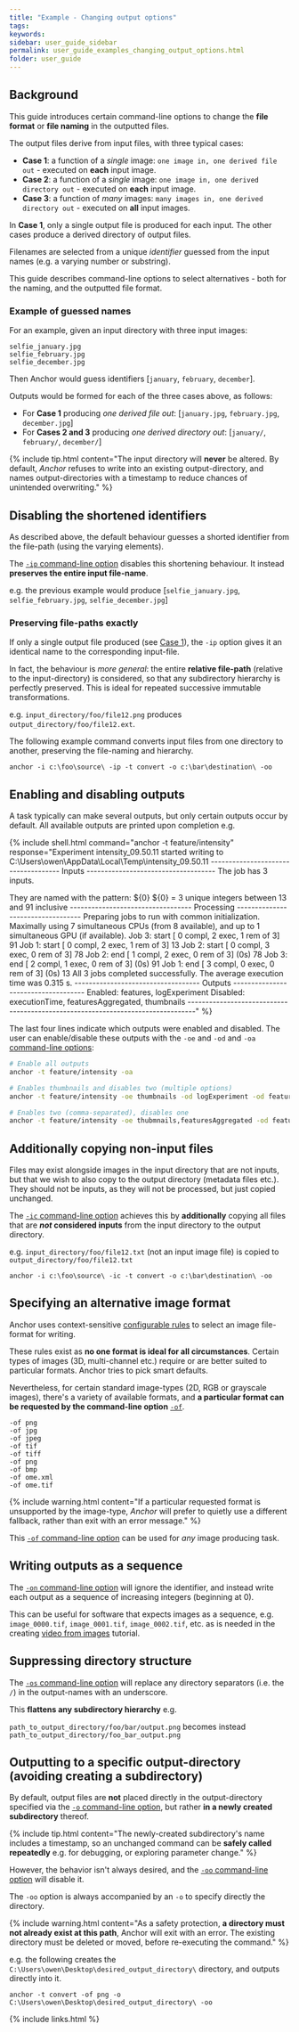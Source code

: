 ```yaml
---
title: "Example - Changing output options"
tags:
keywords:
sidebar: user_guide_sidebar
permalink: user_guide_examples_changing_output_options.html
folder: user_guide
---
```


## Background

This guide introduces certain command-line options to change the **file format** or **file naming** in the outputted files.

The output files derive from input files, with three typical cases:

- **Case 1**: a function of a *single* image: `one image in, one derived file out` - executed on **each** input image.
- **Case 2**: a function of a *single* image: `one image in, one derived directory out` - executed on **each** input image.
- **Case 3**: a function of *many* images: `many images in, one derived directory out` - executed on **all** input images.

In **Case 1**, only a single output file is produced for each input. The other cases produce a derived directory of output files.

Filenames are selected from a unique *identifier* guessed from the input names (e.g. a varying number or substring).

This guide describes command-line options to select alternatives - both for the naming, and the outputted file format.

### Example of guessed names

For an example, given an input directory with three input images:

```
selfie_january.jpg
selfie_february.jpg
selfie_december.jpg
```

Then Anchor would guess identifiers [`january`, `february`, `december`].

Outputs would be formed for each of the three cases above, as follows:

- For **Case 1** producing *one derived file out*:  [`january.jpg`, `february.jpg`, `december.jpg`]
- For **Cases 2 and 3** producing *one derived directory out*: [`january/`, `february/`, `december/`]

{% include tip.html content="The input directory will **never** be altered. By default, *Anchor* refuses to write into an existing output-directory, and names output-directories with a timestamp to reduce chances of unintended overwriting." %}

## Disabling the shortened identifiers

As described above, the default behaviour guesses a shorted identifier from the file-path (using the varying elements).

The [`-ip` command-line option](/user_guide_command_line.html#input-options) disables this shortening behaviour. It instead **preserves the entire input file-name**.

 e.g. the previous example would produce [`selfie_january.jpg`, `selfie_february.jpg`, `selfie_december.jpg`] 

### Preserving file-paths exactly

If only a single output file produced (see [Case 1](/user_guide_examples_changing_output_options.html#background)), the `-ip` option gives it an identical name to the corresponding input-file.

In fact, the behaviour is *more general*: the entire **relative file-path** (relative to the input-directory) is considered, so that any subdirectory hierarchy is perfectly preserved. This is ideal for repeated successive immutable transformations.

e.g. `input_directory/foo/file12.png` produces `output_directory/foo/file12.ext`. 

The following example command converts input files from one directory to another, preserving the file-naming and hierarchy.

```none
anchor -i c:\foo\source\ -ip -t convert -o c:\bar\destination\ -oo
```

## Enabling and disabling outputs

A task typically can make several outputs, but only certain outputs occur by default. All available outputs are printed upon completion e.g.

{% include shell.html
command="anchor -t feature/intensity"
response="Experiment intensity_09.50.11 started writing to C:\Users\owen\AppData\Local\Temp\intensity_09.50.11
------------------------------------ Inputs ------------------------------------
The job has 3 inputs.

They are named with the pattern: ${0}
${0} = 3 unique integers between 13 and 91 inclusive
---------------------------------- Processing ----------------------------------
Preparing jobs to run with common initialization.
Maximally using 7 simultaneous CPUs (from 8 available), and up to 1 simultaneous GPU (if available).
Job    3:       start   [  0 compl,   2 exec,   1 rem of   3]           91
Job    1:       start   [  0 compl,   2 exec,   1 rem of   3]           13
Job    2:       start   [  0 compl,   3 exec,   0 rem of   3]           78
Job    2:       end     [  1 compl,   2 exec,   0 rem of   3]   (0s)    78
Job    3:       end     [  2 compl,   1 exec,   0 rem of   3]   (0s)    91
Job    1:       end     [  3 compl,   0 exec,   0 rem of   3]   (0s)    13
All 3 jobs completed successfully. The average execution time was 0.315 s.
----------------------------------- Outputs ------------------------------------
Enabled:        features, logExperiment
Disabled:       executionTime, featuresAggregated, thumbnails
--------------------------------------------------------------------------------" %}

The last four lines indicate which outputs were enabled and disabled. The user can enable/disable these outputs with the `-oe` and `-od` and `-oa` [command-line options](/user_guide_command_line.html#output-options):

```bash
# Enable all outputs
anchor -t feature/intensity -oa

# Enables thumbnails and disables two (multiple options)
anchor -t feature/intensity -oe thumbnails -od logExperiment -od features

# Enables two (comma-separated), disables one
anchor -t feature/intensity -oe thubmnails,featuresAggregated -od features
```

## Additionally copying non-input files 

Files may exist alongside images in the input directory that are not inputs, but that we wish to also copy to the output directory (metadata files etc.). They should not be inputs, as they will not be processed, but just copied unchanged.

The [`-ic` command-line option](/user_guide_command_line.html#input-options) achieves this by **additionally** copying all files that are ***not* considered inputs** from the input directory to the output directory.

e.g. `input_directory/foo/file12.txt` (not an input image file) is copied to `output_directory/foo/file12.txt`

```none
anchor -i c:\foo\source\ -ic -t convert -o c:\bar\destination\ -oo
```

## Specifying an alternative image format

Anchor uses context-sensitive [configurable rules](/user_guide_supported_formats.html#writing-images) to select an image file-format for writing.

These rules exist as **no one format is ideal for all circumstances**. Certain types of images (3D, multi-channel etc.) require or are better suited to particular formats. Anchor tries to pick smart defaults.

Nevertheless, for certain standard image-types (2D, RGB or grayscale images), there's a variety of available formats, and **a particular format can be requested by the command-line option** [`-of`](/user_guide_command_line.html#output-options).

```shell
-of png
-of jpg
-of jpeg
-of tif
-of tiff
-of png
-of bmp
-of ome.xml
-of ome.tif
```

{% include warning.html content="If a particular requested format is unsupported by the image-type, *Anchor* will prefer to quietly use a different fallback, rather than exit with an error message." %}

This [`-of` command-line option](/user_guide_command_line.html#output-options) can be used for *any* image producing task.


## Writing outputs as a sequence

The [`-on` command-line option](/user_guide_command_line.html#output-options) will ignore the identifier, and instead write each output as a sequence of increasing integers (beginning at 0).

This can be useful for software that expects images as a sequence, e.g. `image_0000.tif`, `image_0001.tif`, `image_0002.tif`, etc. as is needed in the creating [video from images](/user_guide_examples_video_from_images.html) tutorial.

## Suppressing directory structure

The [`-os` command-line option](/user_guide_command_line.html#output-options) will replace any directory separators (i.e. the `/`) in the output-names with an underscore.

This **flattens any subdirectory hierarchy** e.g.

`path_to_output_directory/foo/bar/output.png` becomes instead `path_to_output_directory/foo_bar_output.png`

## Outputting to a specific output-directory (avoiding creating a subdirectory)

By default, output files are **not** placed directly in the output-directory specified via the [`-o` command-line option](/user_guide_command_line.html#output-options), but rather **in a newly created subdirectory** thereof.

{% include tip.html content="The newly-created subdirectory's name includes a timestamp, so an unchanged command can be **safely called repeatedly** e.g. for debugging, or exploring parameter change." %}

However, the behavior isn't always desired, and the [`-oo` command-line option](/user_guide_command_line.html#output-options) will disable it.

The `-oo` option is always accompanied by an `-o` to specify directly the directory.

{% include warning.html content="As a safety protection, **a directory must not already exist at this path**, Anchor will exit with an error. The existing directory must be deleted or moved, before re-executing the command." %}

e.g. the following creates the `C:\Users\owen\Desktop\desired_output_directory\` directory, and outputs directly into it.

```none
anchor -t convert -of png -o C:\Users\owen\Desktop\desired_output_directory\ -oo
```


{% include links.html %}